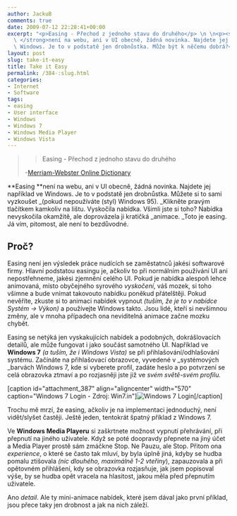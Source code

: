 ```yaml
---
author: JackuB
comments: true
date: 2009-07-12 22:28:41+00:00
excerpt: "<p>Easing - Přechod z jednoho stavu do druhého</p> \n \n<p><strong>Easing\
  \ </strong>není na webu, ani v UI obecně, žádná novinka. Najdete jej například ve\
  \ Windows. Je to v podstatě jen drobnůstka. Může být k něčemu dobrá?</p>"
layout: post
slug: take-it-easy
title: Take it Easy
permalink: /384-:slug.html
categories:
- Internet
- Software
tags:
- easing
- User interface
- Windows
- Windows 7
- Windows Media Player
- Windows Vista
---
```


<blockquote>

>
> Easing - Přechod z jednoho stavu do druhého
>
>

-[Merriam-Webster Online Dictionary](http://www.merriam-webster.com/dictionary/easing)</blockquote>


**Easing **není na webu, ani v UI obecně, žádná novinka. Najdete jej například ve Windows. Je to v podstatě jen drobnůstka. Můžete si to sami vyzkoušet _(pokud nepoužíváte (styl) Windows 95). _Klikněte pravým tlačítkem kamkoliv na lištu. Vyskočila nabídka. Všimli jste si toho? Nabídka nevyskočila okamžitě, ale doprovázela ji kratičká _animace. _Toto je easing. Já vím, pitomost, ale není to bezdůvodné.


## Proč?


Easing není jen výsledek práce nudících se zaměstatnců jakési softwarové firmy. Hlavní podstatou easingu je, ačkoliv to při normálním používání UI ani nepostřehneme, jakési zjemnění celého UI. Pokud je nabídka alespoň lehce animovaná, místo obyčejného syrového _vyskočení_, váš mozek, si toho všimne a bude vnímat takovouto nabídku poněkud přátelštěji. Pokud nevěříte, zkuste si to animaci nabídek vypnout _(tuším, že je to v nabídce Systém -> Výkon)_ a používejte Windows takto. Jsou lidé, kteří si nevšimnou změny, ale v mnoha případech ona neviditelná animace začne mozku chybět.

Easing se netýká jen vyskakujících nabídek a podobných, dokrášlovacích detailů, ale může fungovat i jako součást samotného UI. Například ve **Windows 7** _(a tuším, že i Windows Vista)_ se při přihlašování/odhlašování systému. Začínáte na přihlašovací obrazovce, vyvedené v _systémových _barvách Windows 7, kde si vyberete profil, zadáte heslo a po potvrzení se celá obrazovka ztmaví a po rozjasněji jste již ve _svém světě-svém profilu._

[caption id="attachment_387" align="aligncenter" width="570" caption="Windows 7 Login - Zdroj: Win7.in"]![Windows 7 Login](http://jedenbod.cz/wp-content/uploads/2009/07/windows7build7057login-570x375.jpg)[/caption]

Trochu mě mrzí, že easing, ačkoliv je na implementaci jednoduchý, není vidět/slyšet častěji. Ještě jeden, tentokrát špatný příklad z Windows 7.

Ve **Windows Media Playeru** si zaškrtnete možnost vypnutí přehrávání, při přepnutí na jiného uživatele. Když se poté doopravdy přepnete na jiný účet a Media Player prostě sám zmáčkne Stop. Ne Pauzu, ale Stop. Přitom ona _experience_, o které se často tak mluví, by byla úplně jiná, kdyby se hudba pomalu ztišovala _(nic dlouhého, maximálně 1-2 vteřiny_), zapauzovala a při opětovném přihlášení, kdy se obrazovka rozjasňuje, jak jsem popisoval výše, by se hudba opět vracela na hlasitost, jakou měla před přepnutím uživatele.

Ano _detail_. Ale ty mini-animace nabídek, které jsem dával jako první příklad, jsou přece taky jen drobnost a jak na nich záleží.
